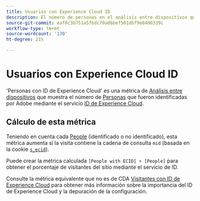 ```yaml
---
title: Usuarios con Experience Cloud ID
description: El número de personas en el análisis entre dispositivos que tienen un ID de Experience Cloud.
source-git-commit: eaf0c3b751a5fbdc70ad6bef501dbf9e8400339c
workflow-type: tm+mt
source-wordcount: '130'
ht-degree: 21%

---
```


# Usuarios con Experience Cloud ID

&#39;Personas con ID de Experience Cloud&#39; es una métrica de [Análisis entre dispositivos](../cda/overview.md) que muestra el número de [Personas](people.md) que fueron identificadas por Adobe mediante el servicio [ID de Experience Cloud](https://experienceleague.adobe.com/docs/id-service/using/home.html?lang=es).

## Cálculo de esta métrica

Teniendo en cuenta cada [People](people.md) (identificado o no identificado), esta métrica aumenta si la visita contiene la cadena de consulta `mid` (basada en la cookie [`s_ecid`](https://experienceleague.adobe.com/docs/core-services/interface/ec-cookies/cookies-analytics.html?lang=es)).

Puede crear la métrica calculada `[People with ECID] ÷ [People]` para obtener el porcentaje de visitantes del sitio mediante el servicio de ID.

Consulte la métrica equivalente que no es de CDA [Visitantes con ID de Experience Cloud](visitors-with-ecid.md) para obtener más información sobre la importancia del ID de Experience Cloud y la depuración de la configuración.
